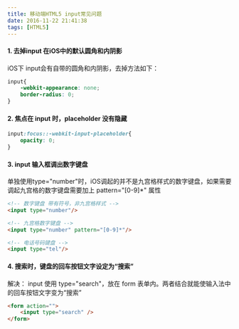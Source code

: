 ```yaml
---
title: 移动端HTML5 input常见问题
date: 2016-11-22 21:41:38
tags: [HTML5]
---
```


#### 1. 去掉input 在iOS中的默认圆角和内阴影
iOS下 input会有自带的圆角和内阴影，去掉方法如下：
```css
input{
	-webkit-appearance: none;
	border-radius: 0;
}
```
#### 2. 焦点在 input 时，placeholder 没有隐藏
```css
input:focus::-webkit-input-placeholder{
	opacity: 0;
}
```
#### 3. input 输入框调出数字键盘
单独使用type="number"时，iOS调起的并不是九宫格样式的数字键盘，如果需要调起九宫格的数字键盘需要加上 pattern="[0-9]*" 属性
```html
<!-- 数字键盘 带有符号，非九宫格样式 -->
<input type="number"/>

<!-- 九宫格数字键盘 -->
<input type="number" pattern="[0-9]*"/>

<!-- 电话号码键盘 -->
<input type="tel"/>
```

#### 4. 搜索时，键盘的回车按钮文字设定为“搜索”
解决： input 使用 type="search"，放在 form 表单内。两者结合就能使输入法中的回车按钮文字变为“搜索”  
```html
<form action="">
	<input type="search" />
</form>
```
